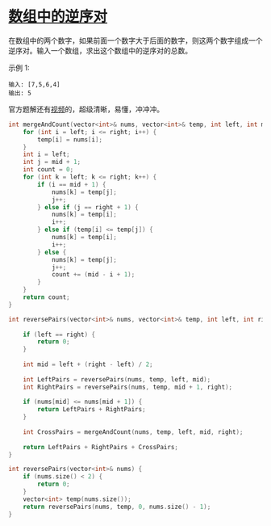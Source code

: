 # [数组中的逆序对](https://leetcode-cn.com/problems/shu-zu-zhong-de-ni-xu-dui-lcof/)

在数组中的两个数字，如果前面一个数字大于后面的数字，则这两个数字组成一个逆序对。输入一个数组，求出这个数组中的逆序对的总数。

示例 1:
```
输入: [7,5,6,4]
输出: 5
```
官方题解还有[视频](https://leetcode-cn.com/problems/shu-zu-zhong-de-ni-xu-dui-lcof/solution/shu-zu-zhong-de-ni-xu-dui-by-leetcode-solution/)的，超级清晰，易懂，冲冲冲。
```c++
int mergeAndCount(vector<int>& nums, vector<int>& temp, int left, int mid, int right) {
    for (int i = left; i <= right; i++) {
        temp[i] = nums[i];
    }
    int i = left;
    int j = mid + 1;
    int count = 0;
    for (int k = left; k <= right; k++) {
        if (i == mid + 1) {
            nums[k] = temp[j];
            j++;
        } else if (j == right + 1) {
            nums[k] = temp[i];
            i++;
        } else if (temp[i] <= temp[j]) {
            nums[k] = temp[i];
            i++;
        } else {
            nums[k] = temp[j];
            j++;
            count += (mid - i + 1);
        }
    }
    return count;
}

int reversePairs(vector<int>& nums, vector<int>& temp, int left, int right) {
    
    if (left == right) {
        return 0;
    }
    
    int mid = left + (right - left) / 2;
    
    int LeftPairs = reversePairs(nums, temp, left, mid);
    int RightPairs = reversePairs(nums, temp, mid + 1, right);
    
    if (nums[mid] <= nums[mid + 1]) {
        return LeftPairs + RightPairs;
    }
    
    int CrossPairs = mergeAndCount(nums, temp, left, mid, right);
    
    return LeftPairs + RightPairs + CrossPairs;
}

int reversePairs(vector<int>& nums) {
    if (nums.size() < 2) {
        return 0;
    }
    vector<int> temp(nums.size());
    return reversePairs(nums, temp, 0, nums.size() - 1);
}
```









































